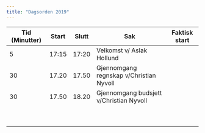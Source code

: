 ```yaml
---
title: "Dagsorden 2019"
---
```


|  Tid (Minutter) | Start   | Slutt   | Sak   | Faktisk start   |
|---|---|---|---|---|
| 5| 17:15| 17:20| Velkomst v/ Aslak Hollund ||
| 30  | 17.20  | 17.50 | Gjennomgang regnskap v/Christian Nyvoll  ||
| 30  | 17.50  | 18.20  | Gjennomgang budsjett  v/Christian Nyvoll ||
||||||
||||||
||||||
||||||
||||||
||||||
||||||
||||||
||||||